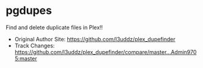 # pgdupes
Find and delete duplicate files in Plex!!

* Original Author Site: https://github.com/l3uddz/plex_dupefinder
* Track Changes: https://github.com/l3uddz/plex_dupefinder/compare/master...Admin9705:master
